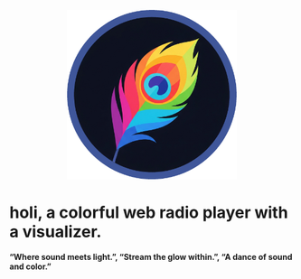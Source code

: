 <p align="center">
  <img src="https://github.com/visnudeva/holi/blob/06751fab1f481356461acee70c99a3bfb15f46fb/holi.png" width="300">
</p>

# holi, a colorful web radio player with a visualizer.
**“Where sound meets light.”, “Stream the glow within.”, “A dance of sound and color.”**
